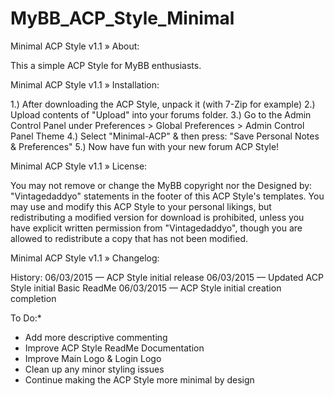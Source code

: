 # MyBB_ACP_Style_Minimal

Minimal ACP Style v1.1
» About:

This a simple ACP Style for MyBB enthusiasts.

Minimal ACP Style v1.1
» Installation:

1.) After downloading the ACP Style, unpack it (with 7-Zip for example)
2.) Upload contents of "Upload" into your forums folder.
3.) Go to the Admin Control Panel under Preferences > Global Preferences > Admin Control Panel Theme
4.) Select "Minimal-ACP" & then press: "Save Personal Notes & Preferences"
5.) Now have fun with your new forum ACP Style!

Minimal ACP Style v1.1
» License:

You may not remove or change the MyBB copyright nor the Designed by: "Vintagedaddyo" statements in the footer of this ACP Style's templates. You may use and modify this ACP Style to your personal likings, but redistributing a modified version for download is prohibited, unless you have explicit written permission from "Vintagedaddyo", though you are allowed to redistribute a copy that has not been modified.


Minimal ACP Style v1.1
» Changelog:

History:
06/03/2015 — ACP Style initial release
06/03/2015 — Updated ACP Style initial Basic ReadMe
06/03/2015 — ACP Style initial creation completion

To Do:*
* Add more descriptive commenting
* Improve ACP Style ReadMe Documentation
* Improve Main Logo & Login Logo
* Clean up any minor styling issues
* Continue making the ACP Style more minimal by design
